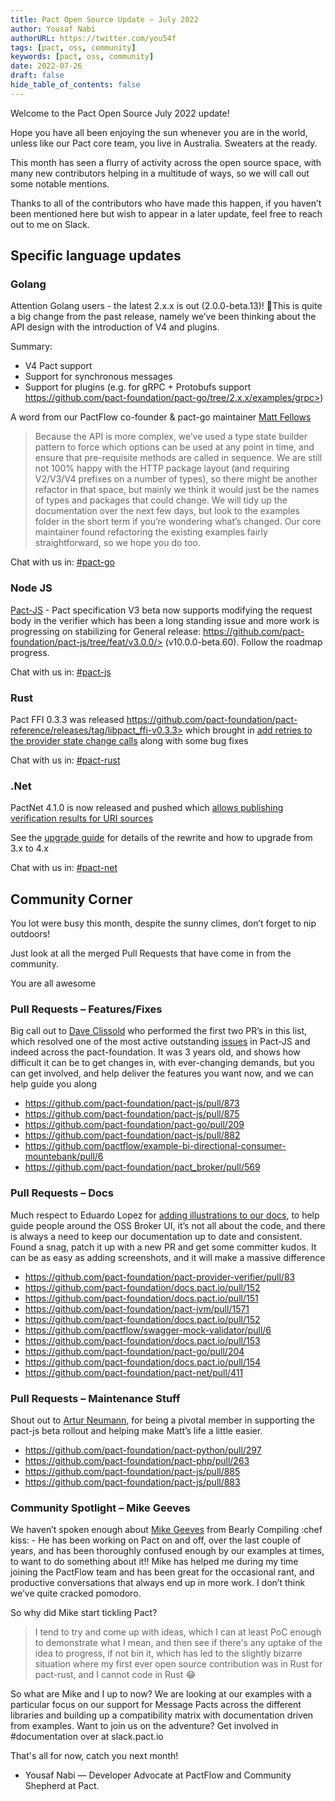 ```yaml
---
title: Pact Open Source Update — July 2022
author: Yousaf Nabi
authorURL: https://twitter.com/you54f
tags: [pact, oss, community]
keywords: [pact, oss, community]
date: 2022-07-26
draft: false
hide_table_of_contents: false
---
```


Welcome to the Pact Open Source July 2022 update!

Hope you have all been enjoying the sun whenever you are in the world, unless like our Pact core team, you live in Australia. Sweaters at the ready.

This month has seen a flurry of activity across the open source space, with many new contributors helping in a multitude of ways, so we will call out some notable mentions.

‌Thanks to all of the contributors who have made this happen, if you haven’t been mentioned here but wish to appear in a later update, feel free to reach out to me on Slack.

## Specific language updates

### Golang

Attention Golang users - the latest 2.x.x is out (2.0.0-beta.13)! :rocket:This is quite a big change from the past release, namely we’ve been thinking about the API design with the introduction of V4 and plugins.

Summary:

- V4 Pact support
- Support for synchronous messages
- Support for plugins (e.g. for gRPC + Protobufs support https://github.com/pact-foundation/pact-go/tree/2.x.x/examples/grpc>)

A word from our PactFlow co-founder & pact-go maintainer [Matt Fellows](https://github.com/mefellows)

> Because the API is more complex, we’ve used a type state builder pattern to force which options can be used at any point in time, and ensure that pre-requisite methods are called in sequence.
> We are still not 100% happy with the HTTP package layout (and requiring V2/V3/V4 prefixes on a number of types), so there might be another refactor in that space, but mainly we think it would just be the names of types and packages that could change.
> We will tidy up the documentation over the next few days, but look to the examples folder in the short term if you’re wondering what’s changed. Our core maintainer found refactoring the existing examples fairly straightforward, so we hope you do too.

Chat with us in: [#pact-go](https://pact-foundation.slack.com/archives/C9UTHTFFB)

### Node JS

[Pact-JS](https://github.com/pact-foundation/pact-js) - Pact specification V3 beta now supports modifying the request body in the verifier which has been a long standing issue and more work is progressing on stabilizing for General release: https://github.com/pact-foundation/pact-js/tree/feat/v3.0.0/> (v10.0.0-beta.60). Follow the roadmap progress.

Chat with us in: [#pact-js](https://pact-foundation.slack.com/archives/C9VBGLUM9)

### Rust

Pact FFI 0.3.3 was released https://github.com/pact-foundation/pact-reference/releases/tag/libpact_ffi-v0.3.3> which brought in [add retries to the provider state change calls](https://github.com/pact-foundation/pact-reference/commit/18118e8280bd1da2d89d0e366d81c6a4628c4911) along with some bug fixes

Chat with us in: [#pact-rust](https://pact-foundation.slack.com/archives/CA2S7E6KC)

### .Net

PactNet 4.1.0 is now released and pushed which [allows publishing verification results for URI sources](https://github.com/pact-foundation/pact-js/pull/875)

See the [upgrade guide](https://github.com/pact-foundation/pact-net/blob/4.0.0/docs/upgrading-to-4.md) for details of the rewrite and how to upgrade from 3.x to 4.x

Chat with us in: [#pact-net](https://pact-foundation.slack.com/archives/C9UTHV2AD)

## Community Corner

You lot were busy this month, despite the sunny climes, don’t forget to nip outdoors!

Just look at all the merged Pull Requests that have come in from the community.

You are all awesome

### Pull Requests – Features/Fixes

Big call out to [Dave Clissold](https://github.com/DaveClissold) who performed the first two PR’s in this list, which resolved one of the most active outstanding [issues](https://github.com/pact-foundation/pact-js/issues/304) in Pact-JS and indeed across the pact-foundation. It was 3 years old, and shows how difficult it can be to get changes in, with ever-changing demands, but you can get involved, and help deliver the features you want now, and we can help guide you along

- https://github.com/pact-foundation/pact-js/pull/873
- https://github.com/pact-foundation/pact-js/pull/875
- https://github.com/pact-foundation/pact-go/pull/209
- https://github.com/pact-foundation/pact-js/pull/882
- https://github.com/pactflow/example-bi-directional-consumer-mountebank/pull/6
- https://github.com/pact-foundation/pact_broker/pull/569

### Pull Requests – Docs

Much respect to Eduardo Lopez for [adding illustrations to our docs](https://github.com/pact-foundation/docs.pact.io/pull/152), to help guide people around the OSS Broker UI, it’s not all about the code, and there is always a need to keep our documentation up to date and consistent. Found a snag, patch it up with a new PR and get some committer kudos. It can be as easy as adding screenshots, and it will make a massive difference

- https://github.com/pact-foundation/pact-provider-verifier/pull/83
- https://github.com/pact-foundation/docs.pact.io/pull/152
- https://github.com/pact-foundation/docs.pact.io/pull/151
- https://github.com/pact-foundation/pact-jvm/pull/1571
- https://github.com/pact-foundation/docs.pact.io/pull/152
- https://github.com/pactflow/swagger-mock-validator/pull/6
- https://github.com/pact-foundation/docs.pact.io/pull/153
- https://github.com/pact-foundation/pact-go/pull/204
- https://github.com/pact-foundation/docs.pact.io/pull/154
- https://github.com/pact-foundation/pact-net/pull/411

### Pull Requests – Maintenance Stuff

Shout out to [Artur Neumann](https://github.com/individual-it), for being a pivotal member in supporting the pact-js beta rollout and helping make Matt’s life a little easier.

- https://github.com/pact-foundation/pact-python/pull/297
- https://github.com/pact-foundation/pact-php/pull/263
- https://github.com/pact-foundation/pact-js/pull/885
- https://github.com/pact-foundation/pact-js/pull/883

### Community Spotlight – Mike Geeves

We haven’t spoken enough about [Mike Geeves](https://github.com/mikegeeves) from Bearly Compiling :chef kiss: - He has been working on Pact on and off, over the last couple of years, and has been thoroughly confused enough by our examples at times, to want to do something about it!! Mike has helped me during my time joining the PactFlow team and has been great for the occasional rant, and productive conversations that always end up in more work. I don’t think we’ve quite cracked pomodoro.

So why did Mike start tickling Pact?

> I tend to try and come up with ideas, which I can at least PoC enough to demonstrate what I mean, and then see if there's any uptake of the idea to progress, if not bin it, which has led to the slightly bizarre situation where my first ever open source contribution was in Rust for pact-rust, and I cannot code in Rust :joy:

So what are Mike and I up to now? We are looking at our examples with a particular focus on our support for Message Pacts across the different libraries and building up a compatibility matrix with documentation driven from examples. Want to join us on the adventure? Get involved in #documentation over at slack.pact.io

That's all for now, catch you next month!

- Yousaf Nabi — Developer Advocate at PactFlow and Community Shepherd at Pact.
